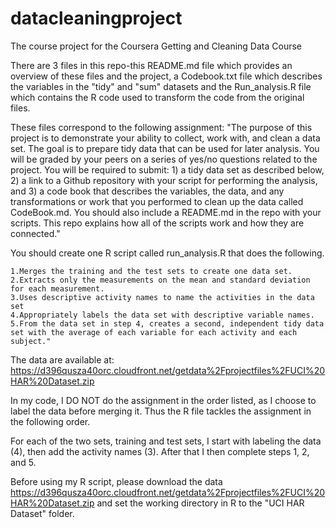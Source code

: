 # datacleaningproject
The course project for the Coursera Getting and Cleaning Data Course 

There are 3 files in this repo-this README.md file which provides an overview of these files and the project, a Codebook.txt file which describes the variables in the "tidy" and "sum" datasets and the Run_analysis.R file which contains the R code used to transform the code from the original files.

These files correspond to the following assignment:
"The purpose of this project is to demonstrate your ability to collect, work with, and clean a data set. The goal is to prepare tidy data that can be used for later analysis. You will be graded by your peers on a series of yes/no questions related to the project. You will be required to submit: 1) a tidy data set as described below, 2) a link to a Github repository with your script for performing the analysis, and 3) a code book that describes the variables, the data, and any transformations or work that you performed to clean up the data called CodeBook.md. You should also include a README.md in the repo with your scripts. This repo explains how all of the scripts work and how they are connected."



 You should create one R script called run_analysis.R that does the following. 

    1.Merges the training and the test sets to create one data set.
    2.Extracts only the measurements on the mean and standard deviation for each measurement. 
    3.Uses descriptive activity names to name the activities in the data set
    4.Appropriately labels the data set with descriptive variable names. 
    5.From the data set in step 4, creates a second, independent tidy data set with the average of each variable for each activity and each subject."
    
 

The data are available at: https://d396qusza40orc.cloudfront.net/getdata%2Fprojectfiles%2FUCI%20HAR%20Dataset.zip

In my code, I DO NOT do the assignment in the order listed, as I choose to label the data before merging it. Thus the R file tackles the assignment in the following order.

For each of the two sets, training and test sets, I start with labeling the data (4), then add the activity names (3).
After that I then complete steps 1, 2, and 5. 

Before using my R script, please download the data
https://d396qusza40orc.cloudfront.net/getdata%2Fprojectfiles%2FUCI%20HAR%20Dataset.zip 
and set the working directory in R to the "UCI HAR Dataset" folder.





